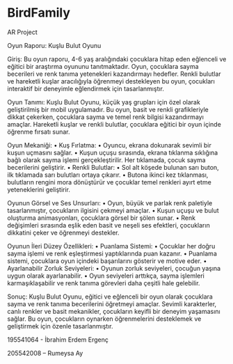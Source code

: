 # BirdFamily
AR Project

Oyun Raporu: Kuşlu Bulut Oyunu
 
Giriş: Bu oyun raporu, 4-6 yaş aralığındaki çocuklara hitap eden eğlenceli ve eğitici bir araştırma oyununu tanıtmaktadır. Oyun, çocuklara sayma becerileri ve renk tanıma yetenekleri kazandırmayı hedefler. Renkli bulutlar ve hareketli kuşlar aracılığıyla öğrenmeyi destekleyen bu oyun, çocukları interaktif bir deneyimle eğlendirmek için tasarlanmıştır.
 
Oyun Tanımı: Kuşlu Bulut Oyunu, küçük yaş grupları için özel olarak geliştirilmiş bir mobil uygulamadır. Bu oyun, basit ve renkli grafikleriyle dikkat çekerken, çocuklara sayma ve temel renk bilgisi kazandırmayı amaçlar. Hareketli kuşlar ve renkli bulutlar, çocuklara eğitici bir oyun içinde öğrenme fırsatı sunar.
 
Oyun Mekaniği:
•	Kuş Fırlatma:
•	Oyuncu, ekrana dokunarak sevimli bir kuşun uçmasını sağlar.
•	Kuşun uçuşu sırasında, ekrana tıklanma sıklığına bağlı olarak sayma işlemi gerçekleştirilir. Her tıklamada, çocuk sayma becerilerini geliştirir.
•	Renkli Bulutlar:
•	Sol alt köşede bulunan sarı buton, ilk tıklamada sarı bulutları ortaya çıkarır.
•	Butona ikinci kez tıklanması, bulutların rengini mora dönüştürür ve çocuklar temel renkleri ayırt etme yeteneklerini geliştirir.
 
Oyunun Görsel ve Ses Unsurları:
•	Oyun, büyük ve parlak renk paletiyle tasarlanmıştır, çocukların ilgisini çekmeyi amaçlar.
•	Kuşun uçuşu ve bulut oluşturma animasyonları, çocuklara görsel bir şölen sunar.
•	Renk değişimleri sırasında eşlik eden basit ve neşeli ses efektleri, çocukların dikkatini çeker ve öğrenmeyi destekler.
 
Oyunun İleri Düzey Özellikleri:
•	Puanlama Sistemi:
•	Çocuklar her doğru sayma işlemi ve renk eşleştirmesi yaptıklarında puan kazanır.
•	Puanlama sistemi, çocuklara oyun içindeki başarılarını gösterir ve motive eder.
•	Ayarlanabilir Zorluk Seviyeleri:
•	Oyunun zorluk seviyeleri, çocuğun yaşına uygun olarak ayarlanabilir.
•	Oyun seviyeleri arttıkça, sayma işlemleri karmaşıklaşabilir ve renk tanıma görevleri daha çeşitli hale gelebilir.
 
Sonuç: Kuşlu Bulut Oyunu, eğitici ve eğlenceli bir oyun olarak çocuklara sayma ve renk tanıma becerilerini öğretmeyi amaçlar. Sevimli karakterler, canlı renkler ve basit mekanikler, çocukların keyifli bir deneyim yaşamasını sağlar. Bu oyun, çocukların oynarken öğrenmelerini desteklemek ve geliştirmek için özenle tasarlanmıştır.


195541064 - İbrahim Erdem Ergenç

205542008 – Rumeysa Ay


